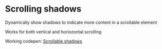 # Scrolling shadows

Dynamically show shadows to indicate more content in a scrollable element

Works for both vertical and horiozontal scrolling

Working codepen: [Scrollable shadows](https://codepen.io/vixxofsweden/pen/rzMwgX)